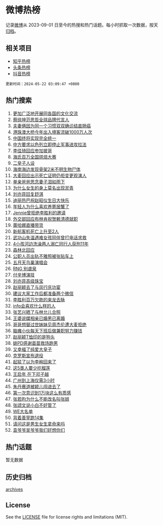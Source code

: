 # 微博热榜

记录[微博](https://www.weibo.com)从 2023-09-01 日至今的热搜和热门话题。每小时抓取一次数据，按天[归档](archives)。

## 相关项目

- [知乎热榜](https://github.com/hotarchive/zhihu)
- [头条热榜](https://github.com/hotarchive/toutiao)
- [抖音热榜](https://github.com/hotarchive/douyin)


`更新时间：2024-05-22 03:09:47 +0800`

## 热门搜索

1. [更加广泛地开展同各国的文化交流](https://m.weibo.cn/search?containerid=100103type%3D1%26t%3D10%26q%3D%23%E6%9B%B4%E5%8A%A0%E5%B9%BF%E6%B3%9B%E5%9C%B0%E5%BC%80%E5%B1%95%E5%90%8C%E5%90%84%E5%9B%BD%E7%9A%84%E6%96%87%E5%8C%96%E4%BA%A4%E6%B5%81%23&stream_entry_id=51&isnewpage=1&extparam=seat%3D1%26stream_entry_id%3D51%26c_type%3D51%26q%3D%2523%25E6%259B%25B4%25E5%258A%25A0%25E5%25B9%25BF%25E6%25B3%259B%25E5%259C%25B0%25E5%25BC%2580%25E5%25B1%2595%25E5%2590%258C%25E5%2590%2584%25E5%259B%25BD%25E7%259A%2584%25E6%2596%2587%25E5%258C%2596%25E4%25BA%25A4%25E6%25B5%2581%2523%26cate%3D10103%26pos%3D0%26dgr%3D0%26filter_type%3Drealtimehot%26display_time%3D1716318585%26pre_seqid%3D171631858587601396106)
1. [蔡徐坤范思哲全球品牌代言人](https://m.weibo.cn/search?containerid=100103type%3D1%26t%3D10%26q%3D%23%E8%94%A1%E5%BE%90%E5%9D%A4%E8%8C%83%E6%80%9D%E5%93%B2%E5%85%A8%E7%90%83%E5%93%81%E7%89%8C%E4%BB%A3%E8%A8%80%E4%BA%BA%23&stream_entry_id=31&isnewpage=1&extparam=seat%3D1%26stream_entry_id%3D31%26flag%3D16%26realpos%3D1%26filter_type%3Drealtimehot%26lcate%3D5001%26c_type%3D31%26band_rank%3D1%26q%3D%2523%25E8%2594%25A1%25E5%25BE%2590%25E5%259D%25A4%25E8%258C%2583%25E6%2580%259D%25E5%2593%25B2%25E5%2585%25A8%25E7%2590%2583%25E5%2593%2581%25E7%2589%258C%25E4%25BB%25A3%25E8%25A8%2580%25E4%25BA%25BA%2523%26pos%3D0%26dgr%3D0%26cate%3D5001%26display_time%3D1716318585%26pre_seqid%3D171631858587601396106)
1. [夫妻俩因为同一个习惯双双确诊结直肠癌](https://m.weibo.cn/search?containerid=100103type%3D1%26t%3D10%26q%3D%23%E5%A4%AB%E5%A6%BB%E4%BF%A9%E5%9B%A0%E4%B8%BA%E5%90%8C%E4%B8%80%E4%B8%AA%E4%B9%A0%E6%83%AF%E5%8F%8C%E5%8F%8C%E7%A1%AE%E8%AF%8A%E7%BB%93%E7%9B%B4%E8%82%A0%E7%99%8C%23&stream_entry_id=31&isnewpage=1&extparam=seat%3D1%26stream_entry_id%3D31%26flag%3D2%26realpos%3D2%26filter_type%3Drealtimehot%26lcate%3D5001%26c_type%3D31%26band_rank%3D2%26q%3D%2523%25E5%25A4%25AB%25E5%25A6%25BB%25E4%25BF%25A9%25E5%259B%25A0%25E4%25B8%25BA%25E5%2590%258C%25E4%25B8%2580%25E4%25B8%25AA%25E4%25B9%25A0%25E6%2583%25AF%25E5%258F%258C%25E5%258F%258C%25E7%25A1%25AE%25E8%25AF%258A%25E7%25BB%2593%25E7%259B%25B4%25E8%2582%25A0%25E7%2599%258C%2523%26pos%3D1%26dgr%3D0%26cate%3D5001%26display_time%3D1716318585%26pre_seqid%3D171631858587601396106)
1. [港珠澳大桥今年出入境客流破1000万人次](https://m.weibo.cn/search?containerid=100103type%3D1%26t%3D10%26q%3D%23%E6%B8%AF%E7%8F%A0%E6%BE%B3%E5%A4%A7%E6%A1%A5%E4%BB%8A%E5%B9%B4%E5%87%BA%E5%85%A5%E5%A2%83%E5%AE%A2%E6%B5%81%E7%A0%B41000%E4%B8%87%E4%BA%BA%E6%AC%A1%23&stream_entry_id=31&isnewpage=1&extparam=seat%3D1%26stream_entry_id%3D31%26flag%3D0%26realpos%3D3%26filter_type%3Drealtimehot%26lcate%3D5001%26c_type%3D31%26band_rank%3D3%26q%3D%2523%25E6%25B8%25AF%25E7%258F%25A0%25E6%25BE%25B3%25E5%25A4%25A7%25E6%25A1%25A5%25E4%25BB%258A%25E5%25B9%25B4%25E5%2587%25BA%25E5%2585%25A5%25E5%25A2%2583%25E5%25AE%25A2%25E6%25B5%2581%25E7%25A0%25B41000%25E4%25B8%2587%25E4%25BA%25BA%25E6%25AC%25A1%2523%26pos%3D2%26dgr%3D0%26cate%3D5001%26display_time%3D1716318585%26pre_seqid%3D171631858587601396106)
1. [中国终将实现完全统一](https://m.weibo.cn/search?containerid=100103type%3D1%26t%3D10%26q%3D%23%E4%B8%AD%E5%9B%BD%E7%BB%88%E5%B0%86%E5%AE%9E%E7%8E%B0%E5%AE%8C%E5%85%A8%E7%BB%9F%E4%B8%80%23&stream_entry_id=31&isnewpage=1&extparam=seat%3D1%26stream_entry_id%3D31%26flag%3D2%26realpos%3D4%26filter_type%3Drealtimehot%26lcate%3D5001%26c_type%3D31%26band_rank%3D4%26q%3D%2523%25E4%25B8%25AD%25E5%259B%25BD%25E7%25BB%2588%25E5%25B0%2586%25E5%25AE%259E%25E7%258E%25B0%25E5%25AE%258C%25E5%2585%25A8%25E7%25BB%259F%25E4%25B8%2580%2523%26pos%3D3%26dgr%3D0%26cate%3D5001%26display_time%3D1716318585%26pre_seqid%3D171631858587601396106)
1. [中方要求以色列立即停止军事进攻拉法](https://m.weibo.cn/search?containerid=100103type%3D1%26t%3D10%26q%3D%23%E4%B8%AD%E6%96%B9%E8%A6%81%E6%B1%82%E4%BB%A5%E8%89%B2%E5%88%97%E7%AB%8B%E5%8D%B3%E5%81%9C%E6%AD%A2%E5%86%9B%E4%BA%8B%E8%BF%9B%E6%94%BB%E6%8B%89%E6%B3%95%23&stream_entry_id=31&isnewpage=1&extparam=seat%3D1%26stream_entry_id%3D31%26flag%3D2%26realpos%3D5%26filter_type%3Drealtimehot%26lcate%3D5001%26c_type%3D31%26band_rank%3D5%26q%3D%2523%25E4%25B8%25AD%25E6%2596%25B9%25E8%25A6%2581%25E6%25B1%2582%25E4%25BB%25A5%25E8%2589%25B2%25E5%2588%2597%25E7%25AB%258B%25E5%258D%25B3%25E5%2581%259C%25E6%25AD%25A2%25E5%2586%259B%25E4%25BA%258B%25E8%25BF%259B%25E6%2594%25BB%25E6%258B%2589%25E6%25B3%2595%2523%26pos%3D4%26dgr%3D0%26cate%3D5001%26display_time%3D1716318585%26pre_seqid%3D171631858587601396106)
1. [李佳琦回应参加披哥](https://m.weibo.cn/search?containerid=100103type%3D1%26t%3D10%26q%3D%23%E6%9D%8E%E4%BD%B3%E7%90%A6%E5%9B%9E%E5%BA%94%E5%8F%82%E5%8A%A0%E6%8A%AB%E5%93%A5%23&stream_entry_id=31&isnewpage=1&extparam=seat%3D1%26stream_entry_id%3D31%26flag%3D2%26realpos%3D6%26filter_type%3Drealtimehot%26lcate%3D5001%26c_type%3D31%26band_rank%3D6%26q%3D%2523%25E6%259D%258E%25E4%25BD%25B3%25E7%2590%25A6%25E5%259B%259E%25E5%25BA%2594%25E5%258F%2582%25E5%258A%25A0%25E6%258A%25AB%25E5%2593%25A5%2523%26pos%3D5%26dgr%3D0%26cate%3D5001%26display_time%3D1716318585%26pre_seqid%3D171631858587601396106)
1. [海氏百万全国烘焙大赛](https://m.weibo.cn/search?containerid=100103type%3D1%26t%3D10%26q%3D%23%E6%B5%B7%E6%B0%8F%E7%99%BE%E4%B8%87%E5%85%A8%E5%9B%BD%E7%83%98%E7%84%99%E5%A4%A7%E8%B5%9B%23&stream_entry_id=31&isnewpage=1&extparam=seat%3D1%26topic_ad%3D1%26is_ad_pos%3D1%26stream_entry_id%3D31%26filter_type%3Drealtimehot%26lcate%3D5001%26c_type%3D31%26band_rank%3D7%26cate%3D5001%26q%3D%2523%25E6%25B5%25B7%25E6%25B0%258F%25E7%2599%25BE%25E4%25B8%2587%25E5%2585%25A8%25E5%259B%25BD%25E7%2583%2598%25E7%2584%2599%25E5%25A4%25A7%25E8%25B5%259B%2523%26pos%3D6%26dgr%3D0%26adid%3D237308%26display_time%3D1716318585%26pre_seqid%3D171631858587601396106)
1. [二皇子人设](https://m.weibo.cn/search?containerid=100103type%3D1%26t%3D10%26q%3D%23%E4%BA%8C%E7%9A%87%E5%AD%90%E4%BA%BA%E8%AE%BE%23&stream_entry_id=31&isnewpage=1&extparam=seat%3D1%26stream_entry_id%3D31%26flag%3D2%26realpos%3D7%26filter_type%3Drealtimehot%26lcate%3D5001%26c_type%3D31%26band_rank%3D7%26q%3D%2523%25E4%25BA%258C%25E7%259A%2587%25E5%25AD%2590%25E4%25BA%25BA%25E8%25AE%25BE%2523%26pos%3D7%26dgr%3D0%26cate%3D5001%26display_time%3D1716318585%26pre_seqid%3D171631858587601396106)
1. [海南海边发现骨架2米不明生物尸体](https://m.weibo.cn/search?containerid=100103type%3D1%26t%3D10%26q%3D%23%E6%B5%B7%E5%8D%97%E6%B5%B7%E8%BE%B9%E5%8F%91%E7%8E%B0%E9%AA%A8%E6%9E%B62%E7%B1%B3%E4%B8%8D%E6%98%8E%E7%94%9F%E7%89%A9%E5%B0%B8%E4%BD%93%23&stream_entry_id=31&isnewpage=1&extparam=seat%3D1%26stream_entry_id%3D31%26flag%3D2%26realpos%3D8%26filter_type%3Drealtimehot%26lcate%3D5001%26c_type%3D31%26band_rank%3D8%26q%3D%2523%25E6%25B5%25B7%25E5%258D%2597%25E6%25B5%25B7%25E8%25BE%25B9%25E5%258F%2591%25E7%258E%25B0%25E9%25AA%25A8%25E6%259E%25B62%25E7%25B1%25B3%25E4%25B8%258D%25E6%2598%258E%25E7%2594%259F%25E7%2589%25A9%25E5%25B0%25B8%25E4%25BD%2593%2523%26pos%3D8%26dgr%3D0%26cate%3D5001%26display_time%3D1716318585%26pre_seqid%3D171631858587601396106)
1. [大麦回应出示死亡证明仍拒变更观演人](https://m.weibo.cn/search?containerid=100103type%3D1%26t%3D10%26q%3D%23%E5%A4%A7%E9%BA%A6%E5%9B%9E%E5%BA%94%E5%87%BA%E7%A4%BA%E6%AD%BB%E4%BA%A1%E8%AF%81%E6%98%8E%E4%BB%8D%E6%8B%92%E5%8F%98%E6%9B%B4%E8%A7%82%E6%BC%94%E4%BA%BA%23&stream_entry_id=31&isnewpage=1&extparam=seat%3D1%26stream_entry_id%3D31%26flag%3D2%26realpos%3D9%26filter_type%3Drealtimehot%26lcate%3D5001%26c_type%3D31%26band_rank%3D9%26q%3D%2523%25E5%25A4%25A7%25E9%25BA%25A6%25E5%259B%259E%25E5%25BA%2594%25E5%2587%25BA%25E7%25A4%25BA%25E6%25AD%25BB%25E4%25BA%25A1%25E8%25AF%2581%25E6%2598%258E%25E4%25BB%258D%25E6%258B%2592%25E5%258F%2598%25E6%259B%25B4%25E8%25A7%2582%25E6%25BC%2594%25E4%25BA%25BA%2523%26pos%3D9%26dgr%3D0%26cate%3D5001%26display_time%3D1716318585%26pre_seqid%3D171631858587601396106)
1. [单亲爸爸思念妻子泪如雨下](https://m.weibo.cn/search?containerid=100103type%3D1%26t%3D10%26q%3D%23%E5%8D%95%E4%BA%B2%E7%88%B8%E7%88%B8%E6%80%9D%E5%BF%B5%E5%A6%BB%E5%AD%90%E6%B3%AA%E5%A6%82%E9%9B%A8%E4%B8%8B%23&stream_entry_id=31&isnewpage=1&extparam=seat%3D1%26stream_entry_id%3D31%26flag%3D32768%26realpos%3D10%26filter_type%3Drealtimehot%26lcate%3D5001%26c_type%3D31%26band_rank%3D10%26q%3D%2523%25E5%258D%2595%25E4%25BA%25B2%25E7%2588%25B8%25E7%2588%25B8%25E6%2580%259D%25E5%25BF%25B5%25E5%25A6%25BB%25E5%25AD%2590%25E6%25B3%25AA%25E5%25A6%2582%25E9%259B%25A8%25E4%25B8%258B%2523%26pos%3D10%26dgr%3D0%26cate%3D5001%26display_time%3D1716318585%26pre_seqid%3D171631858587601396106)
1. [为什么女生的身上莫名出现淤青](https://m.weibo.cn/search?containerid=100103type%3D1%26t%3D10%26q%3D%E4%B8%BA%E4%BB%80%E4%B9%88%E5%A5%B3%E7%94%9F%E7%9A%84%E8%BA%AB%E4%B8%8A%E8%8E%AB%E5%90%8D%E5%87%BA%E7%8E%B0%E6%B7%A4%E9%9D%92&stream_entry_id=31&isnewpage=1&extparam=seat%3D1%26stream_entry_id%3D31%26flag%3D2%26realpos%3D11%26filter_type%3Drealtimehot%26lcate%3D5001%26c_type%3D31%26band_rank%3D11%26q%3D%25E4%25B8%25BA%25E4%25BB%2580%25E4%25B9%2588%25E5%25A5%25B3%25E7%2594%259F%25E7%259A%2584%25E8%25BA%25AB%25E4%25B8%258A%25E8%258E%25AB%25E5%2590%258D%25E5%2587%25BA%25E7%258E%25B0%25E6%25B7%25A4%25E9%259D%2592%26pos%3D11%26dgr%3D0%26cate%3D5001%26display_time%3D1716318585%26pre_seqid%3D171631858587601396106)
1. [刘亦菲回复舒淇](https://m.weibo.cn/search?containerid=100103type%3D1%26t%3D10%26q%3D%23%E5%88%98%E4%BA%A6%E8%8F%B2%E5%9B%9E%E5%A4%8D%E8%88%92%E6%B7%87%23&stream_entry_id=31&isnewpage=1&extparam=seat%3D1%26stream_entry_id%3D31%26flag%3D2%26realpos%3D12%26filter_type%3Drealtimehot%26lcate%3D5001%26c_type%3D31%26band_rank%3D12%26q%3D%2523%25E5%2588%2598%25E4%25BA%25A6%25E8%258F%25B2%25E5%259B%259E%25E5%25A4%258D%25E8%2588%2592%25E6%25B7%2587%2523%26pos%3D12%26dgr%3D0%26cate%3D5001%26display_time%3D1716318585%26pre_seqid%3D171631858587601396106)
1. [迪丽热巴祝赵昭仪生日大快乐](https://m.weibo.cn/search?containerid=100103type%3D1%26t%3D10%26q%3D%23%E8%BF%AA%E4%B8%BD%E7%83%AD%E5%B7%B4%E7%A5%9D%E8%B5%B5%E6%98%AD%E4%BB%AA%E7%94%9F%E6%97%A5%E5%A4%A7%E5%BF%AB%E4%B9%90%23&stream_entry_id=31&isnewpage=1&extparam=seat%3D1%26stream_entry_id%3D31%26flag%3D2%26realpos%3D13%26filter_type%3Drealtimehot%26lcate%3D5001%26c_type%3D31%26band_rank%3D13%26q%3D%2523%25E8%25BF%25AA%25E4%25B8%25BD%25E7%2583%25AD%25E5%25B7%25B4%25E7%25A5%259D%25E8%25B5%25B5%25E6%2598%25AD%25E4%25BB%25AA%25E7%2594%259F%25E6%2597%25A5%25E5%25A4%25A7%25E5%25BF%25AB%25E4%25B9%2590%2523%26pos%3D13%26dgr%3D0%26cate%3D5001%26display_time%3D1716318585%26pre_seqid%3D171631858587601396106)
1. [年轻人为什么喜欢养寄居蟹了](https://m.weibo.cn/search?containerid=100103type%3D1%26t%3D10%26q%3D%23%E5%B9%B4%E8%BD%BB%E4%BA%BA%E4%B8%BA%E4%BB%80%E4%B9%88%E5%96%9C%E6%AC%A2%E5%85%BB%E5%AF%84%E5%B1%85%E8%9F%B9%E4%BA%86%23&stream_entry_id=31&isnewpage=1&extparam=seat%3D1%26stream_entry_id%3D31%26flag%3D2%26realpos%3D14%26filter_type%3Drealtimehot%26lcate%3D5001%26c_type%3D31%26band_rank%3D14%26q%3D%2523%25E5%25B9%25B4%25E8%25BD%25BB%25E4%25BA%25BA%25E4%25B8%25BA%25E4%25BB%2580%25E4%25B9%2588%25E5%2596%259C%25E6%25AC%25A2%25E5%2585%25BB%25E5%25AF%2584%25E5%25B1%2585%25E8%259F%25B9%25E4%25BA%2586%2523%26pos%3D14%26dgr%3D0%26cate%3D5001%26display_time%3D1716318585%26pre_seqid%3D171631858587601396106)
1. [Jennie曾拒绝李胜利的邀请](https://m.weibo.cn/search?containerid=100103type%3D1%26t%3D10%26q%3D%23Jennie%E6%9B%BE%E6%8B%92%E7%BB%9D%E6%9D%8E%E8%83%9C%E5%88%A9%E7%9A%84%E9%82%80%E8%AF%B7%23&stream_entry_id=31&isnewpage=1&extparam=seat%3D1%26stream_entry_id%3D31%26flag%3D2%26realpos%3D15%26filter_type%3Drealtimehot%26lcate%3D5001%26c_type%3D31%26band_rank%3D15%26q%3D%2523Jennie%25E6%259B%25BE%25E6%258B%2592%25E7%25BB%259D%25E6%259D%258E%25E8%2583%259C%25E5%2588%25A9%25E7%259A%2584%25E9%2582%2580%25E8%25AF%25B7%2523%26pos%3D15%26dgr%3D0%26cate%3D5001%26display_time%3D1716318585%26pre_seqid%3D171631858587601396106)
1. [外交部回应布林肯祝贺赖清德就职](https://m.weibo.cn/search?containerid=100103type%3D1%26t%3D10%26q%3D%23%E5%A4%96%E4%BA%A4%E9%83%A8%E5%9B%9E%E5%BA%94%E5%B8%83%E6%9E%97%E8%82%AF%E7%A5%9D%E8%B4%BA%E8%B5%96%E6%B8%85%E5%BE%B7%E5%B0%B1%E8%81%8C%23&stream_entry_id=31&isnewpage=1&extparam=seat%3D1%26stream_entry_id%3D31%26flag%3D0%26realpos%3D16%26filter_type%3Drealtimehot%26lcate%3D5001%26c_type%3D31%26band_rank%3D16%26q%3D%2523%25E5%25A4%2596%25E4%25BA%25A4%25E9%2583%25A8%25E5%259B%259E%25E5%25BA%2594%25E5%25B8%2583%25E6%259E%2597%25E8%2582%25AF%25E7%25A5%259D%25E8%25B4%25BA%25E8%25B5%2596%25E6%25B8%2585%25E5%25BE%25B7%25E5%25B0%25B1%25E8%2581%258C%2523%26pos%3D16%26dgr%3D0%26cate%3D5001%26display_time%3D1716318585%26pre_seqid%3D171631858587601396106)
1. [蕾哈娜直播带货](https://m.weibo.cn/search?containerid=100103type%3D1%26t%3D10%26q%3D%23%E8%95%BE%E5%93%88%E5%A8%9C%E7%9B%B4%E6%92%AD%E5%B8%A6%E8%B4%A7%23&stream_entry_id=31&isnewpage=1&extparam=seat%3D1%26stream_entry_id%3D31%26flag%3D2%26realpos%3D17%26filter_type%3Drealtimehot%26lcate%3D5001%26c_type%3D31%26band_rank%3D17%26q%3D%2523%25E8%2595%25BE%25E5%2593%2588%25E5%25A8%259C%25E7%259B%25B4%25E6%2592%25AD%25E5%25B8%25A6%25E8%25B4%25A7%2523%26pos%3D17%26dgr%3D0%26cate%3D5001%26display_time%3D1716318585%26pre_seqid%3D171631858587601396106)
1. [新航客机死亡上升至2人](https://m.weibo.cn/search?containerid=100103type%3D1%26t%3D10%26q%3D%23%E6%96%B0%E8%88%AA%E5%AE%A2%E6%9C%BA%E6%AD%BB%E4%BA%A1%E4%B8%8A%E5%8D%87%E8%87%B32%E4%BA%BA%23&stream_entry_id=31&isnewpage=1&extparam=seat%3D1%26stream_entry_id%3D31%26flag%3D0%26realpos%3D18%26filter_type%3Drealtimehot%26lcate%3D5001%26c_type%3D31%26band_rank%3D18%26q%3D%2523%25E6%2596%25B0%25E8%2588%25AA%25E5%25AE%25A2%25E6%259C%25BA%25E6%25AD%25BB%25E4%25BA%25A1%25E4%25B8%258A%25E5%258D%2587%25E8%2587%25B32%25E4%25BA%25BA%2523%26pos%3D18%26dgr%3D0%26cate%3D5001%26display_time%3D1716318585%26pre_seqid%3D171631858587601396106)
1. [武功山失温遇难女孩同伴曾打电话求救](https://m.weibo.cn/search?containerid=100103type%3D1%26t%3D10%26q%3D%23%E6%AD%A6%E5%8A%9F%E5%B1%B1%E5%A4%B1%E6%B8%A9%E9%81%87%E9%9A%BE%E5%A5%B3%E5%AD%A9%E5%90%8C%E4%BC%B4%E6%9B%BE%E6%89%93%E7%94%B5%E8%AF%9D%E6%B1%82%E6%95%91%23&stream_entry_id=31&isnewpage=1&extparam=seat%3D1%26stream_entry_id%3D31%26flag%3D0%26realpos%3D19%26filter_type%3Drealtimehot%26lcate%3D5001%26c_type%3D31%26band_rank%3D19%26q%3D%2523%25E6%25AD%25A6%25E5%258A%259F%25E5%25B1%25B1%25E5%25A4%25B1%25E6%25B8%25A9%25E9%2581%2587%25E9%259A%25BE%25E5%25A5%25B3%25E5%25AD%25A9%25E5%2590%258C%25E4%25BC%25B4%25E6%259B%25BE%25E6%2589%2593%25E7%2594%25B5%25E8%25AF%259D%25E6%25B1%2582%25E6%2595%2591%2523%26pos%3D19%26dgr%3D0%26cate%3D5001%26display_time%3D1716318585%26pre_seqid%3D171631858587601396106)
1. [4小孩河边洗澡两人溺亡同行人获刑11年](https://m.weibo.cn/search?containerid=100103type%3D1%26t%3D10%26q%3D%234%E5%B0%8F%E5%AD%A9%E6%B2%B3%E8%BE%B9%E6%B4%97%E6%BE%A1%E4%B8%A4%E4%BA%BA%E6%BA%BA%E4%BA%A1%E5%90%8C%E8%A1%8C%E4%BA%BA%E8%8E%B7%E5%88%9111%E5%B9%B4%23&stream_entry_id=31&isnewpage=1&extparam=seat%3D1%26stream_entry_id%3D31%26flag%3D0%26realpos%3D20%26filter_type%3Drealtimehot%26lcate%3D5001%26c_type%3D31%26band_rank%3D20%26q%3D%25234%25E5%25B0%258F%25E5%25AD%25A9%25E6%25B2%25B3%25E8%25BE%25B9%25E6%25B4%2597%25E6%25BE%25A1%25E4%25B8%25A4%25E4%25BA%25BA%25E6%25BA%25BA%25E4%25BA%25A1%25E5%2590%258C%25E8%25A1%258C%25E4%25BA%25BA%25E8%258E%25B7%25E5%2588%259111%25E5%25B9%25B4%2523%26pos%3D20%26dgr%3D0%26cate%3D5001%26display_time%3D1716318585%26pre_seqid%3D171631858587601396106)
1. [森林北回应](https://m.weibo.cn/search?containerid=100103type%3D1%26t%3D10%26q%3D%23%E6%A3%AE%E6%9E%97%E5%8C%97%E5%9B%9E%E5%BA%94%23&stream_entry_id=31&isnewpage=1&extparam=seat%3D1%26stream_entry_id%3D31%26flag%3D2%26realpos%3D21%26filter_type%3Drealtimehot%26lcate%3D5001%26c_type%3D31%26band_rank%3D21%26q%3D%2523%25E6%25A3%25AE%25E6%259E%2597%25E5%258C%2597%25E5%259B%259E%25E5%25BA%2594%2523%26pos%3D21%26dgr%3D0%26cate%3D5001%26display_time%3D1716318585%26pre_seqid%3D171631858587601396106)
1. [公职人员出轨不雅照被张贴车上](https://m.weibo.cn/search?containerid=100103type%3D1%26t%3D10%26q%3D%23%E5%85%AC%E8%81%8C%E4%BA%BA%E5%91%98%E5%87%BA%E8%BD%A8%E4%B8%8D%E9%9B%85%E7%85%A7%E8%A2%AB%E5%BC%A0%E8%B4%B4%E8%BD%A6%E4%B8%8A%23&stream_entry_id=31&isnewpage=1&extparam=seat%3D1%26stream_entry_id%3D31%26flag%3D2%26realpos%3D22%26filter_type%3Drealtimehot%26lcate%3D5001%26c_type%3D31%26band_rank%3D22%26q%3D%2523%25E5%2585%25AC%25E8%2581%258C%25E4%25BA%25BA%25E5%2591%2598%25E5%2587%25BA%25E8%25BD%25A8%25E4%25B8%258D%25E9%259B%2585%25E7%2585%25A7%25E8%25A2%25AB%25E5%25BC%25A0%25E8%25B4%25B4%25E8%25BD%25A6%25E4%25B8%258A%2523%26pos%3D22%26dgr%3D0%26cate%3D5001%26display_time%3D1716318585%26pre_seqid%3D171631858587601396106)
1. [五月天鸟巢演唱会](https://m.weibo.cn/search?containerid=100103type%3D1%26t%3D10%26q%3D%23%E4%BA%94%E6%9C%88%E5%A4%A9%E9%B8%9F%E5%B7%A2%E6%BC%94%E5%94%B1%E4%BC%9A%23&stream_entry_id=31&isnewpage=1&extparam=seat%3D1%26stream_entry_id%3D31%26flag%3D0%26realpos%3D23%26filter_type%3Drealtimehot%26lcate%3D5001%26c_type%3D31%26band_rank%3D23%26q%3D%2523%25E4%25BA%2594%25E6%259C%2588%25E5%25A4%25A9%25E9%25B8%259F%25E5%25B7%25A2%25E6%25BC%2594%25E5%2594%25B1%25E4%25BC%259A%2523%26pos%3D23%26dgr%3D0%26cate%3D5001%26display_time%3D1716318585%26pre_seqid%3D171631858587601396106)
1. [RNG 别虐泉](https://m.weibo.cn/search?containerid=100103type%3D1%26t%3D10%26q%3DRNG+%E5%88%AB%E8%99%90%E6%B3%89&stream_entry_id=31&isnewpage=1&extparam=seat%3D1%26stream_entry_id%3D31%26flag%3D0%26realpos%3D24%26filter_type%3Drealtimehot%26lcate%3D5001%26c_type%3D31%26band_rank%3D24%26q%3DRNG%2520%25E5%2588%25AB%25E8%2599%2590%25E6%25B3%2589%26pos%3D24%26dgr%3D0%26cate%3D5001%26display_time%3D1716318585%26pre_seqid%3D171631858587601396106)
1. [付辛博演技](https://m.weibo.cn/search?containerid=100103type%3D1%26t%3D10%26q%3D%E4%BB%98%E8%BE%9B%E5%8D%9A%E6%BC%94%E6%8A%80&stream_entry_id=31&isnewpage=1&extparam=seat%3D1%26stream_entry_id%3D31%26flag%3D0%26realpos%3D25%26filter_type%3Drealtimehot%26lcate%3D5001%26c_type%3D31%26band_rank%3D25%26q%3D%25E4%25BB%2598%25E8%25BE%259B%25E5%258D%259A%25E6%25BC%2594%25E6%258A%2580%26pos%3D25%26dgr%3D0%26cate%3D5001%26display_time%3D1716318585%26pre_seqid%3D171631858587601396106)
1. [刘亦菲高级珠宝](https://m.weibo.cn/search?containerid=100103type%3D1%26t%3D10%26q%3D%23%E5%88%98%E4%BA%A6%E8%8F%B2%E9%AB%98%E7%BA%A7%E7%8F%A0%E5%AE%9D%23&stream_entry_id=31&isnewpage=1&extparam=seat%3D1%26stream_entry_id%3D31%26flag%3D1%26realpos%3D26%26filter_type%3Drealtimehot%26lcate%3D5001%26c_type%3D31%26band_rank%3D26%26q%3D%2523%25E5%2588%2598%25E4%25BA%25A6%25E8%258F%25B2%25E9%25AB%2598%25E7%25BA%25A7%25E7%258F%25A0%25E5%25AE%259D%2523%26pos%3D26%26dgr%3D0%26cate%3D5001%26display_time%3D1716318585%26pre_seqid%3D171631858587601396106)
1. [赵丽颖去了与凤行庆功宴](https://m.weibo.cn/search?containerid=100103type%3D1%26t%3D10%26q%3D%23%E8%B5%B5%E4%B8%BD%E9%A2%96%E5%8E%BB%E4%BA%86%E4%B8%8E%E5%87%A4%E8%A1%8C%E5%BA%86%E5%8A%9F%E5%AE%B4%23&stream_entry_id=31&isnewpage=1&extparam=seat%3D1%26stream_entry_id%3D31%26flag%3D0%26realpos%3D27%26filter_type%3Drealtimehot%26lcate%3D5001%26c_type%3D31%26band_rank%3D27%26q%3D%2523%25E8%25B5%25B5%25E4%25B8%25BD%25E9%25A2%2596%25E5%258E%25BB%25E4%25BA%2586%25E4%25B8%258E%25E5%2587%25A4%25E8%25A1%258C%25E5%25BA%2586%25E5%258A%259F%25E5%25AE%25B4%2523%26pos%3D27%26dgr%3D0%26cate%3D5001%26display_time%3D1716318585%26pre_seqid%3D171631858587601396106)
1. [建议大家工作后都准备两个微信](https://m.weibo.cn/search?containerid=100103type%3D1%26t%3D10%26q%3D%23%E5%BB%BA%E8%AE%AE%E5%A4%A7%E5%AE%B6%E5%B7%A5%E4%BD%9C%E5%90%8E%E9%83%BD%E5%87%86%E5%A4%87%E4%B8%A4%E4%B8%AA%E5%BE%AE%E4%BF%A1%23&stream_entry_id=31&isnewpage=1&extparam=seat%3D1%26stream_entry_id%3D31%26flag%3D0%26realpos%3D28%26filter_type%3Drealtimehot%26lcate%3D5001%26c_type%3D31%26band_rank%3D28%26q%3D%2523%25E5%25BB%25BA%25E8%25AE%25AE%25E5%25A4%25A7%25E5%25AE%25B6%25E5%25B7%25A5%25E4%25BD%259C%25E5%2590%258E%25E9%2583%25BD%25E5%2587%2586%25E5%25A4%2587%25E4%25B8%25A4%25E4%25B8%25AA%25E5%25BE%25AE%25E4%25BF%25A1%2523%26pos%3D28%26dgr%3D0%26cate%3D5001%26display_time%3D1716318585%26pre_seqid%3D171631858587601396106)
1. [李胜利百万欠款的来龙去脉](https://m.weibo.cn/search?containerid=100103type%3D1%26t%3D10%26q%3D%23%E6%9D%8E%E8%83%9C%E5%88%A9%E7%99%BE%E4%B8%87%E6%AC%A0%E6%AC%BE%E7%9A%84%E6%9D%A5%E9%BE%99%E5%8E%BB%E8%84%89%23&stream_entry_id=31&isnewpage=1&extparam=seat%3D1%26stream_entry_id%3D31%26flag%3D0%26realpos%3D29%26filter_type%3Drealtimehot%26lcate%3D5001%26c_type%3D31%26band_rank%3D29%26q%3D%2523%25E6%259D%258E%25E8%2583%259C%25E5%2588%25A9%25E7%2599%25BE%25E4%25B8%2587%25E6%25AC%25A0%25E6%25AC%25BE%25E7%259A%2584%25E6%259D%25A5%25E9%25BE%2599%25E5%258E%25BB%25E8%2584%2589%2523%26pos%3D29%26dgr%3D0%26cate%3D5001%26display_time%3D1716318585%26pre_seqid%3D171631858587601396106)
1. [infp会喜欢什么样的人](https://m.weibo.cn/search?containerid=100103type%3D1%26t%3D10%26q%3D%23infp%E4%BC%9A%E5%96%9C%E6%AC%A2%E4%BB%80%E4%B9%88%E6%A0%B7%E7%9A%84%E4%BA%BA%23&stream_entry_id=31&isnewpage=1&extparam=seat%3D1%26stream_entry_id%3D31%26flag%3D0%26realpos%3D30%26filter_type%3Drealtimehot%26lcate%3D5001%26c_type%3D31%26band_rank%3D30%26q%3D%2523infp%25E4%25BC%259A%25E5%2596%259C%25E6%25AC%25A2%25E4%25BB%2580%25E4%25B9%2588%25E6%25A0%25B7%25E7%259A%2584%25E4%25BA%25BA%2523%26pos%3D30%26dgr%3D0%26cate%3D5001%26display_time%3D1716318585%26pre_seqid%3D171631858587601396106)
1. [张艺兴晒了与林允儿合照](https://m.weibo.cn/search?containerid=100103type%3D1%26t%3D10%26q%3D%23%E5%BC%A0%E8%89%BA%E5%85%B4%E6%99%92%E4%BA%86%E4%B8%8E%E6%9E%97%E5%85%81%E5%84%BF%E5%90%88%E7%85%A7%23&stream_entry_id=31&isnewpage=1&extparam=seat%3D1%26stream_entry_id%3D31%26flag%3D0%26realpos%3D31%26filter_type%3Drealtimehot%26lcate%3D5001%26c_type%3D31%26band_rank%3D31%26q%3D%2523%25E5%25BC%25A0%25E8%2589%25BA%25E5%2585%25B4%25E6%2599%2592%25E4%25BA%2586%25E4%25B8%258E%25E6%259E%2597%25E5%2585%2581%25E5%2584%25BF%25E5%2590%2588%25E7%2585%25A7%2523%26pos%3D31%26dgr%3D0%26cate%3D5001%26display_time%3D1716318585%26pre_seqid%3D171631858587601396106)
1. [王婆说媒相亲已婚男已离婚](https://m.weibo.cn/search?containerid=100103type%3D1%26t%3D10%26q%3D%23%E7%8E%8B%E5%A9%86%E8%AF%B4%E5%AA%92%E7%9B%B8%E4%BA%B2%E5%B7%B2%E5%A9%9A%E7%94%B7%E5%B7%B2%E7%A6%BB%E5%A9%9A%23&stream_entry_id=31&isnewpage=1&extparam=seat%3D1%26stream_entry_id%3D31%26flag%3D0%26realpos%3D32%26filter_type%3Drealtimehot%26lcate%3D5001%26c_type%3D31%26band_rank%3D32%26q%3D%2523%25E7%258E%258B%25E5%25A9%2586%25E8%25AF%25B4%25E5%25AA%2592%25E7%259B%25B8%25E4%25BA%25B2%25E5%25B7%25B2%25E5%25A9%259A%25E7%2594%25B7%25E5%25B7%25B2%25E7%25A6%25BB%25E5%25A9%259A%2523%26pos%3D32%26dgr%3D0%26cate%3D5001%26display_time%3D1716318585%26pre_seqid%3D171631858587601396106)
1. [哥哥想替过世妹妹见周杰伦遭大麦拒绝](https://m.weibo.cn/search?containerid=100103type%3D1%26t%3D10%26q%3D%23%E5%93%A5%E5%93%A5%E6%83%B3%E6%9B%BF%E8%BF%87%E4%B8%96%E5%A6%B9%E5%A6%B9%E8%A7%81%E5%91%A8%E6%9D%B0%E4%BC%A6%E9%81%AD%E5%A4%A7%E9%BA%A6%E6%8B%92%E7%BB%9D%23&stream_entry_id=31&isnewpage=1&extparam=seat%3D1%26stream_entry_id%3D31%26flag%3D0%26realpos%3D33%26filter_type%3Drealtimehot%26lcate%3D5001%26c_type%3D31%26band_rank%3D33%26q%3D%2523%25E5%2593%25A5%25E5%2593%25A5%25E6%2583%25B3%25E6%259B%25BF%25E8%25BF%2587%25E4%25B8%2596%25E5%25A6%25B9%25E5%25A6%25B9%25E8%25A7%2581%25E5%2591%25A8%25E6%259D%25B0%25E4%25BC%25A6%25E9%2581%25AD%25E5%25A4%25A7%25E9%25BA%25A6%25E6%258B%2592%25E7%25BB%259D%2523%26pos%3D33%26dgr%3D0%26cate%3D5001%26display_time%3D1716318585%26pre_seqid%3D171631858587601396106)
1. [脑瘫小伙每天下班后做兼职努力赚钱](https://m.weibo.cn/search?containerid=100103type%3D1%26t%3D10%26q%3D%23%E8%84%91%E7%98%AB%E5%B0%8F%E4%BC%99%E6%AF%8F%E5%A4%A9%E4%B8%8B%E7%8F%AD%E5%90%8E%E5%81%9A%E5%85%BC%E8%81%8C%E5%8A%AA%E5%8A%9B%E8%B5%9A%E9%92%B1%23&stream_entry_id=31&isnewpage=1&extparam=seat%3D1%26stream_entry_id%3D31%26flag%3D32768%26realpos%3D34%26filter_type%3Drealtimehot%26lcate%3D5001%26c_type%3D31%26band_rank%3D34%26q%3D%2523%25E8%2584%2591%25E7%2598%25AB%25E5%25B0%258F%25E4%25BC%2599%25E6%25AF%258F%25E5%25A4%25A9%25E4%25B8%258B%25E7%258F%25AD%25E5%2590%258E%25E5%2581%259A%25E5%2585%25BC%25E8%2581%258C%25E5%258A%25AA%25E5%258A%259B%25E8%25B5%259A%25E9%2592%25B1%2523%26pos%3D34%26dgr%3D0%26cate%3D5001%26display_time%3D1716318585%26pre_seqid%3D171631858587601396106)
1. [赵丽颖T恤印的是狗头](https://m.weibo.cn/search?containerid=100103type%3D1%26t%3D10%26q%3D%23%E8%B5%B5%E4%B8%BD%E9%A2%96T%E6%81%A4%E5%8D%B0%E7%9A%84%E6%98%AF%E7%8B%97%E5%A4%B4%23&stream_entry_id=31&isnewpage=1&extparam=seat%3D1%26stream_entry_id%3D31%26flag%3D0%26realpos%3D35%26filter_type%3Drealtimehot%26lcate%3D5001%26c_type%3D31%26band_rank%3D35%26q%3D%2523%25E8%25B5%25B5%25E4%25B8%25BD%25E9%25A2%2596T%25E6%2581%25A4%25E5%258D%25B0%25E7%259A%2584%25E6%2598%25AF%25E7%258B%2597%25E5%25A4%25B4%2523%26pos%3D35%26dgr%3D0%26cate%3D5001%26display_time%3D1716318585%26pre_seqid%3D171631858587601396106)
1. [姚PD感谢苗苗救场跑男](https://m.weibo.cn/search?containerid=100103type%3D1%26t%3D10%26q%3D%23%E5%A7%9APD%E6%84%9F%E8%B0%A2%E8%8B%97%E8%8B%97%E6%95%91%E5%9C%BA%E8%B7%91%E7%94%B7%23&stream_entry_id=31&isnewpage=1&extparam=seat%3D1%26stream_entry_id%3D31%26flag%3D1%26realpos%3D36%26filter_type%3Drealtimehot%26lcate%3D5001%26c_type%3D31%26band_rank%3D36%26q%3D%2523%25E5%25A7%259APD%25E6%2584%259F%25E8%25B0%25A2%25E8%258B%2597%25E8%258B%2597%25E6%2595%2591%25E5%259C%25BA%25E8%25B7%2591%25E7%2594%25B7%2523%26pos%3D36%26dgr%3D0%26cate%3D5001%26display_time%3D1716318585%26pre_seqid%3D171631858587601396106)
1. [又幸福了纯爱大皇子](https://m.weibo.cn/search?containerid=100103type%3D1%26t%3D10%26q%3D%E5%8F%88%E5%B9%B8%E7%A6%8F%E4%BA%86%E7%BA%AF%E7%88%B1%E5%A4%A7%E7%9A%87%E5%AD%90&stream_entry_id=31&isnewpage=1&extparam=seat%3D1%26stream_entry_id%3D31%26flag%3D0%26realpos%3D37%26filter_type%3Drealtimehot%26lcate%3D5001%26c_type%3D31%26band_rank%3D37%26q%3D%25E5%258F%2588%25E5%25B9%25B8%25E7%25A6%258F%25E4%25BA%2586%25E7%25BA%25AF%25E7%2588%25B1%25E5%25A4%25A7%25E7%259A%2587%25E5%25AD%2590%26pos%3D37%26dgr%3D0%26cate%3D5001%26display_time%3D1716318585%26pre_seqid%3D171631858587601396106)
1. [克罗斯宣布退役](https://m.weibo.cn/search?containerid=100103type%3D1%26t%3D10%26q%3D%23%E5%85%8B%E7%BD%97%E6%96%AF%E5%AE%A3%E5%B8%83%E9%80%80%E5%BD%B9%23&stream_entry_id=31&isnewpage=1&extparam=seat%3D1%26stream_entry_id%3D31%26flag%3D0%26realpos%3D38%26filter_type%3Drealtimehot%26lcate%3D5001%26c_type%3D31%26band_rank%3D38%26q%3D%2523%25E5%2585%258B%25E7%25BD%2597%25E6%2596%25AF%25E5%25AE%25A3%25E5%25B8%2583%25E9%2580%2580%25E5%25BD%25B9%2523%26pos%3D38%26dgr%3D0%26cate%3D5001%26display_time%3D1716318585%26pre_seqid%3D171631858587601396106)
1. [起猛了以为李峋回来了](https://m.weibo.cn/search?containerid=100103type%3D1%26t%3D10%26q%3D%23%E8%B5%B7%E7%8C%9B%E4%BA%86%E4%BB%A5%E4%B8%BA%E6%9D%8E%E5%B3%8B%E5%9B%9E%E6%9D%A5%E4%BA%86%23&stream_entry_id=31&isnewpage=1&extparam=seat%3D1%26stream_entry_id%3D31%26flag%3D0%26realpos%3D39%26filter_type%3Drealtimehot%26lcate%3D5001%26c_type%3D31%26band_rank%3D39%26q%3D%2523%25E8%25B5%25B7%25E7%258C%259B%25E4%25BA%2586%25E4%25BB%25A5%25E4%25B8%25BA%25E6%259D%258E%25E5%25B3%258B%25E5%259B%259E%25E6%259D%25A5%25E4%25BA%2586%2523%26pos%3D39%26dgr%3D0%26cate%3D5001%26display_time%3D1716318585%26pre_seqid%3D171631858587601396106)
1. [这5类人要少吃榴莲](https://m.weibo.cn/search?containerid=100103type%3D1%26t%3D10%26q%3D%23%E8%BF%995%E7%B1%BB%E4%BA%BA%E8%A6%81%E5%B0%91%E5%90%83%E6%A6%B4%E8%8E%B2%23&stream_entry_id=31&isnewpage=1&extparam=seat%3D1%26stream_entry_id%3D31%26flag%3D0%26realpos%3D40%26filter_type%3Drealtimehot%26lcate%3D5001%26c_type%3D31%26band_rank%3D40%26q%3D%2523%25E8%25BF%25995%25E7%25B1%25BB%25E4%25BA%25BA%25E8%25A6%2581%25E5%25B0%2591%25E5%2590%2583%25E6%25A6%25B4%25E8%258E%25B2%2523%26pos%3D40%26dgr%3D0%26cate%3D5001%26display_time%3D1716318585%26pre_seqid%3D171631858587601396106)
1. [王启年 在下邓子越](https://m.weibo.cn/search?containerid=100103type%3D1%26t%3D10%26q%3D%E7%8E%8B%E5%90%AF%E5%B9%B4+%E5%9C%A8%E4%B8%8B%E9%82%93%E5%AD%90%E8%B6%8A&stream_entry_id=31&isnewpage=1&extparam=seat%3D1%26stream_entry_id%3D31%26flag%3D0%26realpos%3D41%26filter_type%3Drealtimehot%26lcate%3D5001%26c_type%3D31%26band_rank%3D41%26q%3D%25E7%258E%258B%25E5%2590%25AF%25E5%25B9%25B4%2520%25E5%259C%25A8%25E4%25B8%258B%25E9%2582%2593%25E5%25AD%2590%25E8%25B6%258A%26pos%3D41%26dgr%3D0%26cate%3D5001%26display_time%3D1716318585%26pre_seqid%3D171631858587601396106)
1. [广州到上海仅需3小时](https://m.weibo.cn/search?containerid=100103type%3D1%26t%3D10%26q%3D%23%E5%B9%BF%E5%B7%9E%E5%88%B0%E4%B8%8A%E6%B5%B7%E4%BB%85%E9%9C%803%E5%B0%8F%E6%97%B6%23&stream_entry_id=31&isnewpage=1&extparam=seat%3D1%26stream_entry_id%3D31%26flag%3D0%26realpos%3D42%26filter_type%3Drealtimehot%26lcate%3D5001%26c_type%3D31%26band_rank%3D42%26q%3D%2523%25E5%25B9%25BF%25E5%25B7%259E%25E5%2588%25B0%25E4%25B8%258A%25E6%25B5%25B7%25E4%25BB%2585%25E9%259C%25803%25E5%25B0%258F%25E6%2597%25B6%2523%26pos%3D42%26dgr%3D0%26cate%3D5001%26display_time%3D1716318585%26pre_seqid%3D171631858587601396106)
1. [朱丹赛道被颖儿闯进去了](https://m.weibo.cn/search?containerid=100103type%3D1%26t%3D10%26q%3D%23%E6%9C%B1%E4%B8%B9%E8%B5%9B%E9%81%93%E8%A2%AB%E9%A2%96%E5%84%BF%E9%97%AF%E8%BF%9B%E5%8E%BB%E4%BA%86%23&stream_entry_id=31&isnewpage=1&extparam=seat%3D1%26stream_entry_id%3D31%26flag%3D0%26realpos%3D43%26filter_type%3Drealtimehot%26lcate%3D5001%26c_type%3D31%26band_rank%3D43%26q%3D%2523%25E6%259C%25B1%25E4%25B8%25B9%25E8%25B5%259B%25E9%2581%2593%25E8%25A2%25AB%25E9%25A2%2596%25E5%2584%25BF%25E9%2597%25AF%25E8%25BF%259B%25E5%258E%25BB%25E4%25BA%2586%2523%26pos%3D43%26dgr%3D0%26cate%3D5001%26display_time%3D1716318585%26pre_seqid%3D171631858587601396106)
1. [第一次意识到1万块这么有质感](https://m.weibo.cn/search?containerid=100103type%3D1%26t%3D10%26q%3D%23%E7%AC%AC%E4%B8%80%E6%AC%A1%E6%84%8F%E8%AF%86%E5%88%B01%E4%B8%87%E5%9D%97%E8%BF%99%E4%B9%88%E6%9C%89%E8%B4%A8%E6%84%9F%23&stream_entry_id=31&isnewpage=1&extparam=seat%3D1%26stream_entry_id%3D31%26flag%3D0%26realpos%3D44%26filter_type%3Drealtimehot%26lcate%3D5001%26c_type%3D31%26band_rank%3D44%26q%3D%2523%25E7%25AC%25AC%25E4%25B8%2580%25E6%25AC%25A1%25E6%2584%258F%25E8%25AF%2586%25E5%2588%25B01%25E4%25B8%2587%25E5%259D%2597%25E8%25BF%2599%25E4%25B9%2588%25E6%259C%2589%25E8%25B4%25A8%25E6%2584%259F%2523%26pos%3D44%26dgr%3D0%26cate%3D5001%26display_time%3D1716318585%26pre_seqid%3D171631858587601396106)
1. [张若昀为什么不能改名叫张姐](https://m.weibo.cn/search?containerid=100103type%3D1%26t%3D10%26q%3D%E5%BC%A0%E8%8B%A5%E6%98%80%E4%B8%BA%E4%BB%80%E4%B9%88%E4%B8%8D%E8%83%BD%E6%94%B9%E5%90%8D%E5%8F%AB%E5%BC%A0%E5%A7%90&stream_entry_id=31&isnewpage=1&extparam=seat%3D1%26stream_entry_id%3D31%26flag%3D0%26realpos%3D45%26filter_type%3Drealtimehot%26lcate%3D5001%26c_type%3D31%26band_rank%3D45%26q%3D%25E5%25BC%25A0%25E8%258B%25A5%25E6%2598%2580%25E4%25B8%25BA%25E4%25BB%2580%25E4%25B9%2588%25E4%25B8%258D%25E8%2583%25BD%25E6%2594%25B9%25E5%2590%258D%25E5%258F%25AB%25E5%25BC%25A0%25E5%25A7%2590%26pos%3D45%26dgr%3D0%26cate%3D5001%26display_time%3D1716318585%26pre_seqid%3D171631858587601396106)
1. [张颂文说小白不好管了](https://m.weibo.cn/search?containerid=100103type%3D1%26t%3D10%26q%3D%23%E5%BC%A0%E9%A2%82%E6%96%87%E8%AF%B4%E5%B0%8F%E7%99%BD%E4%B8%8D%E5%A5%BD%E7%AE%A1%E4%BA%86%23&stream_entry_id=31&isnewpage=1&extparam=seat%3D1%26stream_entry_id%3D31%26flag%3D0%26realpos%3D46%26filter_type%3Drealtimehot%26lcate%3D5001%26c_type%3D31%26band_rank%3D46%26q%3D%2523%25E5%25BC%25A0%25E9%25A2%2582%25E6%2596%2587%25E8%25AF%25B4%25E5%25B0%258F%25E7%2599%25BD%25E4%25B8%258D%25E5%25A5%25BD%25E7%25AE%25A1%25E4%25BA%2586%2523%26pos%3D46%26dgr%3D0%26cate%3D5001%26display_time%3D1716318585%26pre_seqid%3D171631858587601396106)
1. [WE大名单](https://m.weibo.cn/search?containerid=100103type%3D1%26t%3D10%26q%3DWE%E5%A4%A7%E5%90%8D%E5%8D%95&stream_entry_id=31&isnewpage=1&extparam=seat%3D1%26stream_entry_id%3D31%26flag%3D0%26realpos%3D47%26filter_type%3Drealtimehot%26lcate%3D5001%26c_type%3D31%26band_rank%3D47%26q%3DWE%25E5%25A4%25A7%25E5%2590%258D%25E5%258D%2595%26pos%3D47%26dgr%3D0%26cate%3D5001%26display_time%3D1716318585%26pre_seqid%3D171631858587601396106)
1. [背着善宰跑14集](https://m.weibo.cn/search?containerid=100103type%3D1%26t%3D10%26q%3D%23%E8%83%8C%E7%9D%80%E5%96%84%E5%AE%B0%E8%B7%9114%E9%9B%86%23&stream_entry_id=31&isnewpage=1&extparam=seat%3D1%26stream_entry_id%3D31%26flag%3D0%26realpos%3D48%26filter_type%3Drealtimehot%26lcate%3D5001%26c_type%3D31%26band_rank%3D48%26q%3D%2523%25E8%2583%258C%25E7%259D%2580%25E5%2596%2584%25E5%25AE%25B0%25E8%25B7%259114%25E9%259B%2586%2523%26pos%3D48%26dgr%3D0%26cate%3D5001%26display_time%3D1716318585%26pre_seqid%3D171631858587601396106)
1. [请问这是男生女生拿命来吗](https://m.weibo.cn/search?containerid=100103type%3D1%26t%3D10%26q%3D%E8%AF%B7%E9%97%AE%E8%BF%99%E6%98%AF%E7%94%B7%E7%94%9F%E5%A5%B3%E7%94%9F%E6%8B%BF%E5%91%BD%E6%9D%A5%E5%90%97&stream_entry_id=31&isnewpage=1&extparam=seat%3D1%26stream_entry_id%3D31%26flag%3D0%26realpos%3D49%26filter_type%3Drealtimehot%26lcate%3D5001%26c_type%3D31%26band_rank%3D49%26q%3D%25E8%25AF%25B7%25E9%2597%25AE%25E8%25BF%2599%25E6%2598%25AF%25E7%2594%25B7%25E7%2594%259F%25E5%25A5%25B3%25E7%2594%259F%25E6%258B%25BF%25E5%2591%25BD%25E6%259D%25A5%25E5%2590%2597%26pos%3D49%26dgr%3D0%26cate%3D5001%26display_time%3D1716318585%26pre_seqid%3D171631858587601396106)
1. [袁爷爷吴爷爷我们好想你们](https://m.weibo.cn/search?containerid=100103type%3D1%26t%3D10%26q%3D%23%E8%A2%81%E7%88%B7%E7%88%B7%E5%90%B4%E7%88%B7%E7%88%B7%E6%88%91%E4%BB%AC%E5%A5%BD%E6%83%B3%E4%BD%A0%E4%BB%AC%23&stream_entry_id=31&isnewpage=1&extparam=seat%3D1%26stream_entry_id%3D31%26flag%3D32768%26realpos%3D50%26filter_type%3Drealtimehot%26lcate%3D5001%26c_type%3D31%26band_rank%3D50%26q%3D%2523%25E8%25A2%2581%25E7%2588%25B7%25E7%2588%25B7%25E5%2590%25B4%25E7%2588%25B7%25E7%2588%25B7%25E6%2588%2591%25E4%25BB%25AC%25E5%25A5%25BD%25E6%2583%25B3%25E4%25BD%25A0%25E4%25BB%25AC%2523%26pos%3D50%26dgr%3D0%26cate%3D5001%26display_time%3D1716318585%26pre_seqid%3D171631858587601396106)

## 热门话题

暂无数据

## 历史归档

[archives](archives)

## License

See the [LICENSE](LICENSE) file for license rights and limitations (MIT).
